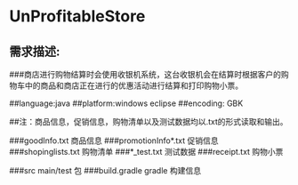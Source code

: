 # **UnProfitableStore**

## 需求描述:


###商店进行购物结算时会使用收银机系统，这台收银机会在结算时根据客户的购物车中的商品和商店正在进行的优惠活动进行结算和打印购物小票。

##language:java
##platform:windows eclipse 
##encoding: GBK


##注：商品信息，促销信息，购物清单以及测试数据均以.txt的形式读取和输出。

###goodInfo.txt          商品信息
###promotionInfo*.txt    促销信息
###shopinglists.txt      购物清单
###*_test.txt            测试数据
###receipt.txt           购物小票

###src                   main/test 包
###build.gradle          gradle 构建信息
